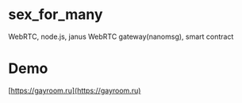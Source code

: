 # sex_for_many
WebRTC, node.js, janus WebRTC gateway(nanomsg), smart contract

# Demo

[https://gayroom.ru](https://gayroom.ru)
